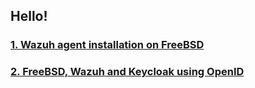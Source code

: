 ## Hello!

### [1. Wazuh agent installation on FreeBSD](howto/wazuh-agent-installation-freebsd)
### [2. FreeBSD, Wazuh and Keycloak using OpenID](howto/freebsd-wazuh-and-keycloak-using-openid)
